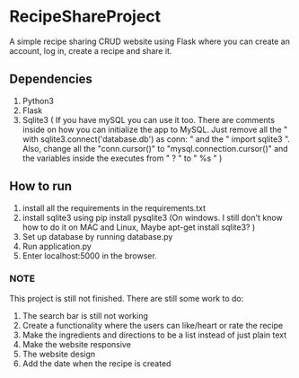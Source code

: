 # RecipeShareProject #
A simple recipe sharing CRUD website using Flask where you can create an account, log in, create a recipe and share it. 
  
## Dependencies ##
1. Python3
2. Flask
3. Sqlite3 ( If you have mySQL you can use it too. There are comments inside on how you can initialize the app to MySQL. Just remove all the " with sqlite3.connect('database.db') as conn: " and the " import sqlite3 ". Also, change all the "conn.cursor()" to "mysql.connection.cursor()" and the variables inside the executes from " ? " to " %s " )

## How to run ##
1. install all the requirements in the requirements.txt
2. install sqlite3 using pip install pysqlite3 (On windows. I still don't know how to do it on MAC and Linux, Maybe apt-get install sqlite3? ) 
3. Set up database by running database.py
4. Run application.py
5. Enter localhost:5000 in the browser.

### NOTE ### 
This project is still not finished. There are still some work to do:
1. The search bar is still not working
2. Create a functionality where the users can like/heart or rate the recipe
3. Make the ingredients and directions to be a list instead of just plain text
4. Make the website responsive
5. The website design
6. Add the date when the recipe is created

